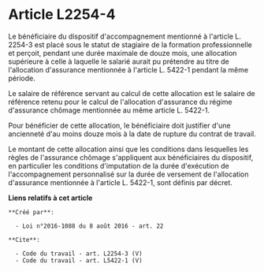 # Article L2254-4

Le bénéficiaire du dispositif d'accompagnement mentionné à l'article L. 2254-3 est placé sous le statut de stagiaire de la
formation professionnelle et perçoit, pendant une durée maximale de douze mois, une allocation supérieure à celle à laquelle
le salarié aurait pu prétendre au titre de l'allocation d'assurance mentionnée à l'article L. 5422-1 pendant la même
période. 

Le salaire de référence servant au calcul de cette allocation est le salaire de référence retenu pour le calcul de
l'allocation d'assurance du régime d'assurance chômage mentionnée au même article L. 5422-1. 

Pour bénéficier de cette allocation, le bénéficiaire doit justifier d'une ancienneté d'au moins douze mois à la date de
rupture du contrat de travail. 

Le montant de cette allocation ainsi que les conditions dans lesquelles les règles de l'assurance chômage s'appliquent aux
bénéficiaires du dispositif, en particulier les conditions d'imputation de la durée d'exécution de l'accompagnement
personnalisé sur la durée de versement de l'allocation d'assurance mentionnée à l'article L. 5422-1, sont définis par décret.

**Liens relatifs à cet article**

	**Créé par**:

	  - Loi n°2016-1088 du 8 août 2016 - art. 22

	**Cite**:

	  - Code du travail - art. L2254-3 (V)
	  - Code du travail - art. L5422-1 (V)
